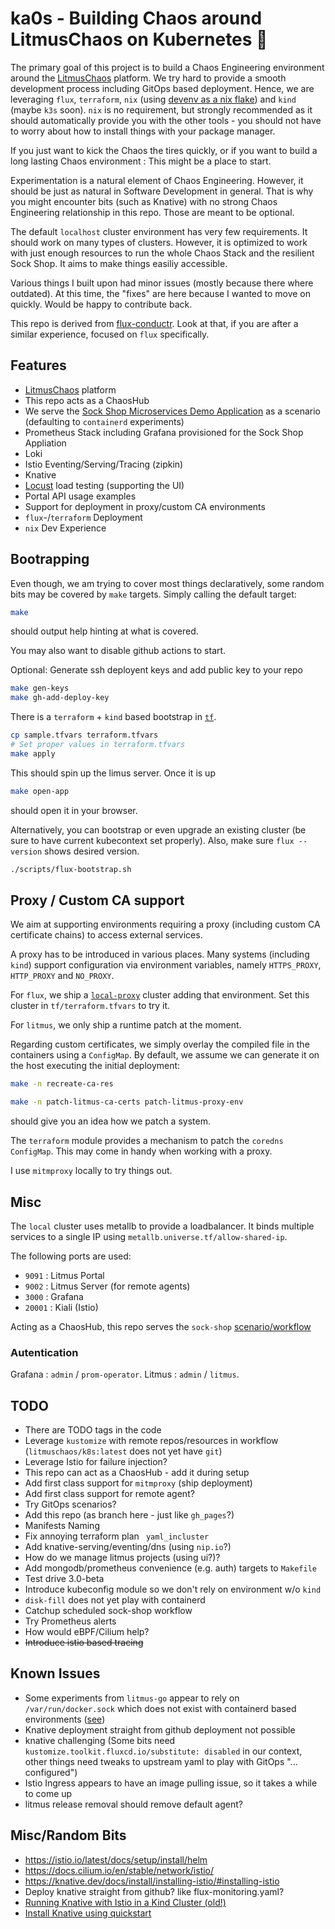 # ka0s - Building Chaos around LitmusChaos on Kubernetes 🧪

The primary goal of this project is to build a Chaos Engineering environment around the [LitmusChaos](https://litmuschaos.io/) platform. We try hard to provide a smooth development process including GitOps based deployment. Hence, we are leveraging `flux`, `terraform`, `nix` (using [devenv as a nix flake](https://devenv.sh/guides/using-with-flakes/)) and `kind` (maybe `k3s` soon). `nix` is no requirement, but strongly recommended as it should automatically provide you with the other tools - you should not have to worry about how to install things with your package manager.

If you just want to kick the Chaos the tires quickly, or if you want to build a long lasting Chaos environment : This might be a place to start.

Experimentation is a natural element of Chaos Engineering. However, it should be just as natural in Software Development in general. That is why you might encounter bits (such as Knative) with no strong Chaos Engineering relationship in this repo. Those are meant to be optional.

The default `localhost` cluster environment has very few requirements. It should work on many types of clusters. However, it is optimized to work with just enough resources to run the whole Chaos Stack and the resilient Sock Shop. It aims to make things easiliy accessible.

Various things I built upon had minor issues (mostly because there where outdated). At this time, the "fixes" are here because I wanted to move on quickly. Would be happy to contribute back. 

This repo is derived from [flux-conductr](https://github.com/deas/flux-conductr). Look at that, if you are after a similar experience, focused on `flux` specifically.

## Features
- [LitmusChaos](https://litmuschaos.io/) platform
- This repo acts as a ChaosHub
- We serve the [Sock Shop Microservices Demo Application](https://microservices-demo.github.io/) as a scenario (defaulting to `containerd` experiments)
- Prometheus Stack including Grafana provisioned for the Sock Shop Appliation
- Loki
- Istio Eventing/Serving/Tracing (zipkin)
- Knative
- [Locust](https://locust.io/) load testing (supporting the UI)
- Portal API usage examples
- Support for deployment in proxy/custom CA environments
- `flux`-/`terraform` Deployment
- `nix` Dev Experience

## Bootrapping
Even though, we am trying to cover most things declaratively, some random bits may be covered by `make` targets. Simply calling the default target:

```sh
make
```
should output help hinting at what is covered.

You may also want to disable github actions to start.

Optional: Generate ssh deployent keys and add public key to your repo

```sh
make gen-keys
make gh-add-deploy-key
```

There is a `terraform` + `kind` based bootstrap in [`tf`](./tf).

```sh
cp sample.tfvars terraform.tfvars
# Set proper values in terraform.tfvars
make apply
```
This should spin up the limus server. Once it is up

```sh
make open-app
```

should open it in your browser.

Alternatively, you can bootstrap or even upgrade an existing cluster (be sure to have current kubecontext set properly). Also, make sure `flux --version` shows desired version.

```sh
./scripts/flux-bootstrap.sh
```

## Proxy / Custom CA support
We aim at supporting environments requiring a proxy (including custom CA certificate chains) to access external services.

A proxy has to be introduced in various places. Many systems (including  `kind`) support configuration via environment variables, namely `HTTPS_PROXY`, `HTTP_PROXY` and `NO_PROXY`.

For `flux`, we ship a [`local-proxy`](./clusters/local-proxy/flux-system/kustomization.yaml) cluster adding that environment. Set this cluster in `tf/terraform.tfvars` to try it.

For `litmus`, we only ship a runtime patch at the moment.

Regarding custom certificates, we simply overlay the compiled file in the containers using a `ConfigMap`. By default, we assume we can generate it on the host executing the initial deployment:

```sh
make -n recreate-ca-res
```

```sh
make -n patch-litmus-ca-certs patch-litmus-proxy-env
```

should give you an idea how we patch a system.

The `terraform` module provides a mechanism to patch the `coredns` `ConfigMap`. This may come in handy when working with a proxy.

I use `mitmproxy` locally to try things out.

## Misc
The `local` cluster uses metallb to provide a loadbalancer. It binds multiple services to a single IP using `metallb.universe.tf/allow-shared-ip`.

The following ports are used:
- `9091` : Litmus Portal
- `9002` : Litmus Server (for remote agents)
- `3000` : Grafana
- `20001` : Kiali (Istio)

Acting as a ChaosHub, this repo serves the `sock-shop` [scenario/workflow](./workflows/sock-shop/workflow.yaml)

### Autentication
Grafana : `admin` / `prom-operator`.
Litmus : `admin` / `litmus`.

## TODO
- There are TODO tags in the code
- Leverage `kustomize` with remote repos/resources in workflow (`litmuschaos/k8s:latest` does not yet have `git`) 
- Leverage Istio for failure injection?
- This repo can act as a ChaosHub - add it during setup
- Add first class support for `mitmproxy` (ship deployment)
- Add first class support for remote agent?
- Try GitOps scenarios?
- Add this repo (as branch here - just like `gh_pages`?)
- Manifests Naming
- Fix annoying terraform plan ` yaml_incluster`
- Add knative-serving/eventing/dns (using `nip.io`?)
- How do we manage litmus projects (using ui?)?
- Add mongodb/prometheus convenience (e.g. auth) targets to `Makefile`
- Test drive 3.0-beta
- Introduce kubeconfig module so we don't rely on environment w/o `kind`
- `disk-fill` does not yet play with containerd
- Catchup scheduled sock-shop workflow
- Try Prometheus alerts
- How would eBPF/Cilium help?
- ~~Introduce istio based tracing~~

## Known Issues
- Some experiments from `litmus-go` appear to rely on `/var/run/docker.sock` which does not exist with containerd based environments ([see](https://docs.litmuschaos.io/docs/troubleshooting))
- Knative deployment straight from github deployment not possible
- knative challenging (Some bits need `kustomize.toolkit.fluxcd.io/substitute: disabled` in our context, other things need tweaks to upstream yaml to play with GitOps "... configured")
- Istio Ingress appears to have an image pulling issue, so it takes a while to come up
- litmus release removal should remove default agent?

## Misc/Random Bits
- https://istio.io/latest/docs/setup/install/helm
- https://docs.cilium.io/en/stable/network/istio/
- https://knative.dev/docs/install/installing-istio/#installing-istio
- Deploy knative straight from github? like flux-monitoring.yaml?
- [Running Knative with Istio in a Kind Cluster (old!)](https://www.arthurkoziel.com/running-knative-with-istio-in-kind/)
- [Install Knative using quickstart](https://knative.dev/docs/getting-started/quickstart-install/)


